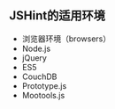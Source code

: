 ## JSHint的适用环境

   - 浏览器环境（browsers）
   - Node.js
   - jQuery
   - ES5
   - CouchDB
   - Prototype.js
   - Mootools.js